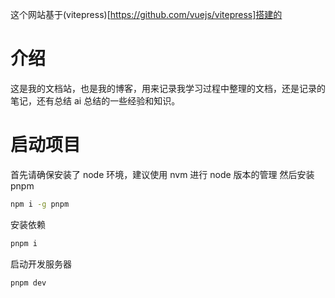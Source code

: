 这个网站基于(vitepress)[https://github.com/vuejs/vitepress]搭建的

# 介绍

这是我的文档站，也是我的博客，用来记录我学习过程中整理的文档，还是记录的笔记，还有总结 ai 总结的一些经验和知识。

# 启动项目

首先请确保安装了 node 环境，建议使用 nvm 进行 node 版本的管理
然后安装 pnpm

```bash
npm i -g pnpm
```

安装依赖

```bash
pnpm i
```

启动开发服务器

```bash
pnpm dev
```
